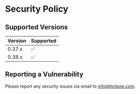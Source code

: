 # Security Policy

## Supported Versions

| Version  | Supported          |
| -------- | ------------------ |
| 0.37.x   | :white_check_mark: |
| 0.38.x   | :white_check_mark: |

## Reporting a Vulnerability

Please report any security issues via email to <info@forbole.com>.

